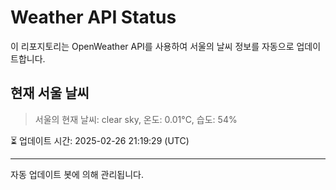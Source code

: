 
# Weather API Status

이 리포지토리는 OpenWeather API를 사용하여 서울의 날씨 정보를 자동으로 업데이트합니다.

## 현재 서울 날씨
> 서울의 현재 날씨: clear sky, 온도: 0.01°C, 습도: 54%

⏳ 업데이트 시간: 2025-02-26 21:19:29 (UTC)

---
자동 업데이트 봇에 의해 관리됩니다.

